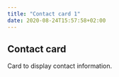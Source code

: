 ```yaml
---
title: "Contact card 1"
date: 2020-08-24T15:57:58+02:00
---
```

## Contact card

Card to display contact information.


